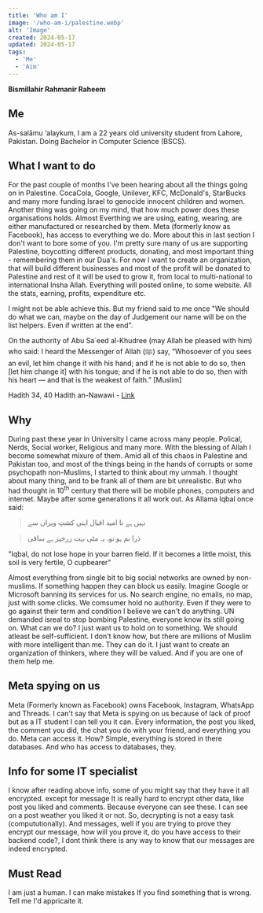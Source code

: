 ```yaml
---
title: 'Who am I'
image: '/who-am-i/palestine.webp'
alt: 'Image'
created: 2024-05-17
updated: 2024-05-17
tags:
  - 'Me'
  - 'Aim'
---
```


**Bismillahir Rahmanir Raheem**

## Me

As-salāmu ‘alaykum, I am a 22 years old university student from Lahore, Pakistan. Doing Bachelor in Computer Science (BSCS).

## What I want to do

For the past couple of months I've been hearing about all the things going on in Palestine. CocaCola, Google, Unilever, KFC, McDonald's, StarBucks and many more funding Israel to genocide innocent children and women. Another thing was going on my mind, that how much power does these organisations holds. Almost Everthing we are using, eating, wearing, are either manufactured or researched by them. Meta (formerly know as Facebook), has access to everything we do. More about this in last section I don't want to bore some of you. I'm pretty sure many of us are supporting Palestine, boycotting different products, donating, and most important thing - remembering them in our Dua's. For now I want to create an organization, that will build different businesses and most of the profit will be donated to Palestine and rest of it will be used to grow it, from local to multi-national to international Insha Allah. Everything will posted online, to some website. All the stats, earning, profits, expenditure etc. 

I might not be able achieve this. But my friend said to me once "We should do what we can, maybe on the day of Judgement our name will be on the list helpers. Even if written at the end".

On the authority of Abu Sa`eed al-Khudree (may Allah be pleased with him) who said: I heard the Messenger of Allah (ﷺ) say, “Whosoever of you sees an evil, let him change it with his hand; and if he is not able to do so, then [let him change it] with his tongue; and if he is not able to do so, then with his heart — and that is the weakest of faith.”
[Muslim]

Hadith 34, 40 Hadith an-Nawawi - [Link](https://sunnah.com/nawawi40:34)

## Why

During past these year in University I came across many people. Polical, Nerds, Social worker, Religious and many more. With the blessing of Allah I become somewhat mixure of them. Amid all of this chaos in Palestine and Pakistan too, and most of the things being in the hands of corrupts or some psychopath non-Muslims, I started to think about my ummah. I thought about many thing, and to be frank all of them are bit unrealistic. But who had thought in 10<sup>th</sup> century that there will be mobile phones, computers and internet. Maybe after some generations it all work out. As Allama Iqbal once said:

> نہیں ہے نا امید اقبال اپنی کشتِ ویراں سے

> ذرا نم ہو تو، یہ مٹی بہت زرخیز ہے ساقی

"Iqbal, do not lose hope in your barren field. If it becomes a little moist, this soil is very fertile, O cupbearer"

Almost everything from single bit to big social networks are owned by non-muslims. If something happen they can block us easily. Imagine Google or Microsoft banning its services for us. No search engine, no emails, no map, just with some clicks. We comsumer hold no authority. Even if they were to go against their term and condition I believe we can't do anything. UN demanded isreal to stop bombing Palestine, everyone know its still going on. What can we do? I just want us to hold on to something. We should atleast be self-sufficient. I don't know how, but there are millions of Muslim with more intelligent than me. They can do it. I just want to create an organization of thinkers, where they will be valued. And if you are one of them help me. 

## Meta spying on us

Meta (Formerly known as Facebook) owns Facebook, Instagram, WhatsApp and Threads. I can't say that Meta is spying on us because of lack of proof but as a IT student I can tell you it can. Every information, the post you liked, the comment you did, the chat you do with your friend, and everything you do. Meta can access it. How? Simple, everything is stored in there databases. And who has access to databases, they.

## Info for some IT specialist

I know after reading above info, some of you might say that they have it all encrypted. except for message It is really hard to encrypt other data, like post you liked and comments. Because everyone can see these. I can see on a post weather you liked it or not. So, decrypting is not a easy task (compututionally). And messages, well if you are trying to prove they encrypt our message, how will you prove it, do you have access to their backend code?, I dont think there is any way to know that our messages are indeed encrypted.

## Must Read

I am just a human. I can make mistakes If you find something that is wrong. Tell me I'd appricaite it.
